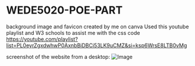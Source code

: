 # WEDE5020-POE-PART
background image and favicon created by me on canva
Used this youtube playlist and W3 schools  to assist me with the css code https://youtube.com/playlist?list=PL0eyrZgxdwhwP0AxnbBiDBCi53LK9uCMZ&si=ksp6WrsE8LTB0vMg

screenshot of the website from a desktop:
![Image](https://github.com/user-attachments/assets/94e4afda-7f77-42d5-aeea-d6db215aedae)
